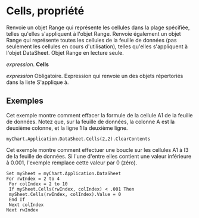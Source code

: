 
# Cells, propriété

Renvoie un objet Range qui représente les cellules dans la plage spécifiée, telles qu'elles s'appliquent à l'objet Range. Renvoie également un objet Range qui représente toutes les cellules de la feuille de données (pas seulement les cellules en cours d'utilisation), telles qu'elles s'appliquent à l'objet DataSheet. Objet Range en lecture seule.

 _expression_. **Cells**

 _expression_ Obligatoire. Expression qui renvoie un des objets répertoriés dans la liste S'applique à.


## Exemples

Cet exemple montre comment effacer la formule de la cellule A1 de la feuille de données. Notez que, sur la feuille de données, la colonne A est la deuxième colonne, et la ligne 1 la deuxième ligne.


```
myChart.Application.DataSheet.Cells(2,2).ClearContents
```

Cet exemple montre comment effectuer une boucle sur les cellules A1 à I3 de la feuille de données. Si l'une d'entre elles contient une valeur inférieure à 0.001, l'exemple remplace cette valeur par 0 (zéro).




```
Set mySheet = myChart.Application.DataSheet 
For rwIndex = 2 to 4 
 For colIndex = 2 to 10 
 If mySheet.Cells(rwIndex, colIndex) < .001 Then 
 mySheet.Cells(rwIndex, colIndex).Value = 0 
 End If 
 Next colIndex 
Next rwIndex
```

